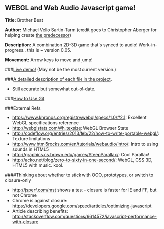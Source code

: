 ## WEBGL and Web Audio Javascript game!

**Title:** Brother Beat

**Author:** Michael Vello Sartin-Tarm (credit goes to Christopher Aberger for 
 helping create [the predecessor](https://github.com/msartintarm/webgl))

**Description:** A combination 2D-3D game that's synced to audio! Work-in-progress.. this is ~ version 0.05.

**Movement:**  Arrow keys to move and jump!

###[Live demo!](http://msartintarm.github.io/online_game/demo.html) (May not be the most current version.)

###[A detailed description of each file in the project](DESCRIPTION.md). 
 - Still  accurate but somewhat out-of-date.

###[How to Use Git](GIT.md)

###External Refs

- https://www.khronos.org/registry/webgl/specs/1.0/#2.1: Excellent WebGL specifications reference
- http://webglstats.com/#h_texsize: WebGL Browser State
- http://codeflow.org/entries/2013/feb/22/how-to-write-portable-webgl/: Texture limitations
- http://www.html5rocks.com/en/tutorials/webaudio/intro/: Intro to using sounds in HTML5
- http://graphics.cs.brown.edu/games/SteepParallax/: Cool Parallax!
- http://acko.net/blog/zero-to-sixty-in-one-second/: WebGL, CSS 3D, HTML5 with music. kool. 

####Thinking about whether to stick with OOO, prototypes, or switch to closure-only
- http://jsperf.com/mst shows a test - closure is faster for IE and FF, but not Chrome
- Chrome is against closure: https://developers.google.com/speed/articles/optimizing-javascript
- Article describing benefits: http://stackoverflow.com/questions/6614572/javascript-performance-with-closure
